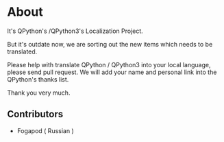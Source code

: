 # About

It's QPython's /QPython3's Localization Project.

But it's outdate now, we are sorting out the new items which needs to be translated. 

Please help with translate QPython / QPython3 into your local language, please send pull request. We will add your name and personal link into the QPython's thanks list.

Thank you very much.


## Contributors
- Fogapod ( Russian )
